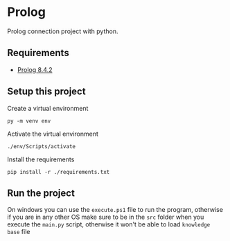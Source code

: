 # Prolog
Prolog connection project with python.

## Requirements
- [Prolog 8.4.2](https://www.swi-prolog.org/download/stable/bin/swipl-8.4.2-1.x64.exe.envelope)

## Setup this project
Create a virtual environment 

```
py -m venv env
```

Activate the virtual environment 

```
./env/Scripts/activate
```

Install the requirements 

```
pip install -r ./requirements.txt
```

## Run the project
On windows you can use the `execute.ps1` file to run the program, otherwise if you are in any other OS make sure to be in the `src` folder when you execute the `main.py` script, otherwise it won't be able to load `knowledge base` file
